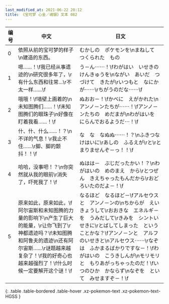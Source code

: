 ```yaml
---
last_modified_at: 2021-06-22 20:12
title: 《宝可梦 心金／魂银》文本 082
---
```

| 编号 | 中文 | 日文 |
| ---- | ---- | ---- |
| 0 | 依照从前的宝可梦的样子\n建造的东西。 | むかしの　ポケモンを\nまねして　つくられた　もの |
| 1 | 嗯……！\f我已经从事遗迹的\n研究很多年了，\r有什么东西和往常…\r不太一样……\f | う－ん⋯⋯！\fわがはい　いせきの　けんきゅうを\nながい　あいだ　つづけて　きたが\rいつもと　なにかが⋯⋯\rちがうのだな⋯⋯\f |
| 2 | 哦哦！\f墙壁上画着的\n未知图腾们……！\f未知图腾们的眼珠子\n好像在盯着我看……！\f | ぬおお－！\fかべに　えがかれた\nアンノ－ンたちが⋯⋯！\fアンノ－ンたちの　めだまが\nわがはいを　にらんでおるようだ⋯！\f |
| 3 | 什、什、什么……！？\n不详的气息！\r我止不住……\r脚、脚的颤抖！！\f | な　な　なぬぬ⋯⋯！？\nふきつな　けはいに\rあしの　ふるえが\rと\rとまりませんぞ－っ！！\f |
| 4 | 哈哈，没事吧！？\n你突然就从我的眼前\r消失了，吓死我了！\f | ぬはは－　ぶじだったかい！？\nわがはいの　めのまえ　から\rとつぜん　きえちゃったもんだから\rおどろいたのだよ－！\f |
| 5 | 原来如此，原来如此，\f阿尔宙斯和未知图腾的力量的影响下\n产生了巨大的能量，\r让你飞到了\r神都遗迹吗？\f未知图腾和阿鲁夫的遗迹\n还有阿尔宙斯……\r谜题越来越复杂了！\f我的好奇心也越来越强烈了！\f什么时候一定要解开这个谜！\f | なるほど　なるほど－\fアルセウスと　アンノ－ンの\nちからが　えいきょうして\rおおきな　エネルギ－を　うみだして\rきみを　シントいせきに\rとばしてしまった　ということかな？\fアンノ－ンと　アルフのいせきと\nアルセウス⋯⋯\rなぞは　ふかまるばかりですな－！\fわがはいの　こうきしんが\nモリモリと　もりあがっちゃったのだ！\fいつのひか　かならず\nなぞを　といて　みせますぞ－！\f |
{: .table .table-bordered .table-hover .xz-pokemon-text .xz-pokemon-text-HGSS }